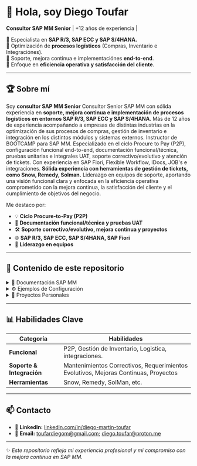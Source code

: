 # 👋 Hola, soy Diego Toufar

**Consultor SAP MM Senior** | +12 años de experiencia |

💼 Especialista en **SAP R/3, SAP ECC y SAP S/4HANA.**  
🔹 Optimización de **procesos logísticos** (Compras, Inventario e Integraciónes).  
🔹 Soporte, mejora continua e implementaciónes **end-to-end**.  
🔹 Enfoque en **eficiencia operativa y satisfacción del cliente**.  

---

## 🏆 Sobre mí

Soy **consultor SAP MM Senior** Consultor Senior SAP MM con sólida experiencia en **soporte, mejora continua e implementación de procesos logísticos en entornos SAP R/3, SAP ECC y SAP S/4HANA**. Más de 12 años de experiencia acompañando a empresas de distintas industrias en la optimización de sus procesos de compras, gestión de inventario e integración en los distintos módulos y sistemas externos.
Instructor de BOOTCAMP para SAP MM.
Especializado en el ciclo Procure to Pay (P2P), configuración funcional end-to-end, documentación funcional/técnica, pruebas unitarias e integrales UAT, soporte correctivo/evolutivo y atención de tickets.
Con experiencia en SAP Fiori, Flexible Workflow, IDocs, JOB's e integraciones.
**Sólida experiencia con herramientas de gestión de tickets, como Snow, Remedy, Solman.** 
Liderazgo en equipos de soporte, aportando una visión funcional clara y enfocada en la eficiencia operativa comprometido con la mejora continua, la satisfacción del cliente y el cumplimiento de objetivos del negocio.

Me destaco por:  
- 💡 **Ciclo Procure-to-Pay (P2P)**
- 📝 **Documentación funcional/técnica y pruebas UAT**  
- 🛠️ **Soporte correctivo/evolutivo, mejora continua y proyectos**  
- 🌐 **SAP R/3, SAP ECC, SAP S/4HANA, SAP Fiori**  
- 🎯 **Liderazgo en equipos**

---

## 📂 Contenido de este repositorio

<details>
<summary>📘 Documentación SAP MM</summary>
  
- Manuales de procesos logísticos  
- Guías rápidas y presentaciones para usuarios  
- Documentación de proyectos y lecciones aprendidas  

</details>

<details>
<summary>⚙️ Ejemplos de Configuración</summary>

- **SPRO**: Configuración de MM paso a paso  
- **LSMW**: Cargas masivas y plantillas  
- **S/4HANA**: Diferencias clave vs ECC  
- Integraciones y flujos con **IDocs y JOBs**  

</details>

<details>
<summary>💼 Proyectos Personales</summary>

- Casos prácticos de soporte y optimización  
- Ejemplos de tickets resueltos  
- Mejores prácticas y estrategias de mejora continua  

</details>

---

## 📊 Habilidades Clave

| Categoría                | Habilidades                                                                          |
|------------------------- |--------------------------------------------------------------------------------------|
| **Funcional**            | P2P, Gestión de Inventario, Logistica, integraciones.                                |
| **Soporte & Integración**| Mantenimientos Correctivos, Requerimientos Evolutivos, Mejoras Continuas, Proyectos  |
| **Herramientas**         | Snow, Remedy, SolMan, etc.                                                           |


---

## 📫 Contacto

- 💼 **LinkedIn:** [linkedin.com/in/diego-martin-toufar](#)  
- 📧 **Email:** toufardiegom@gmail.com; diego.toufar@proton.me

---

✨ *Este repositorio refleja mi experiencia profesional y mi compromiso con la mejora continua en SAP MM.*  
